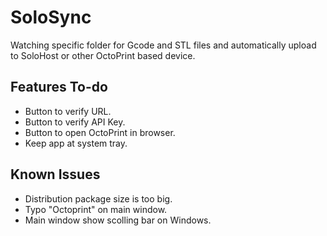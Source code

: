 # SoloSync
Watching specific folder for Gcode and STL files and automatically upload to SoloHost or other OctoPrint based device. 

## Features To-do
- Button to verify URL.
- Button to verify API Key.
- Button to open OctoPrint in browser. 
- Keep app at system tray.

## Known Issues
- Distribution package size is too big.
- Typo "Octoprint" on main window.
- Main window show scolling bar on Windows. 
